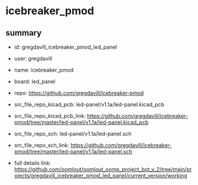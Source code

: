 # icebreaker_pmod
 
## summary 
* id: gregdavill_icebreaker_pmod_led_panel
* user: gregdavill
* name: icebreaker_pmod
* board: led_panel
* repo: https://github.com/gregdavill/icebreaker-pmod
* src_file_repo_kicad_pcb: led-panel/v1.1a/led-panel.kicad_pcb
* src_file_repo_kicad_pcb_link: https://github.com/gregdavill/icebreaker-pmod/tree/master/led-panel/v1.1a/led-panel.kicad_pcb


* src_file_repo_sch: led-panel/v1.1a/led-panel.sch
* src_file_repo_sch_link: https://github.com/gregdavill/icebreaker-pmod/tree/master/led-panel/v1.1a/led-panel.sch
* full details link: https://github.com/oomlout/oomlout_oomp_project_bot_v_2/tree/main/projects/gregdavill_icebreaker_pmod_led_panel/current_version/working  







